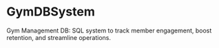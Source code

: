 # GymDBSystem
Gym Management DB: SQL system to track member engagement, boost retention, and streamline operations.
